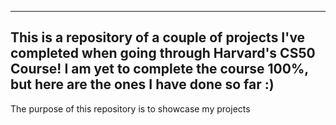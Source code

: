 -------------------------------------------------------------------------------------
This is a repository of a couple of projects I've completed when going through Harvard's CS50 Course!
I am yet to complete the course 100%, but here are the ones I have done so far :)
-------------------------------------------------------------------------------------

The purpose of this repository is to showcase my projects
